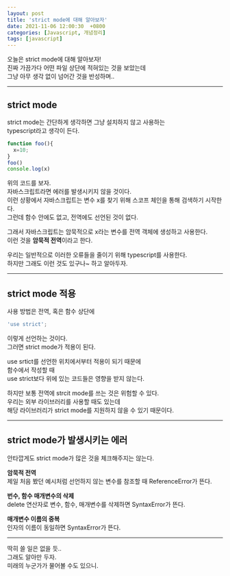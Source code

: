 ```yaml
---
layout: post
title: 'strict mode에 대해 알아보자'
date: 2021-11-06 12:00:30  +0800
categories: [Javascript, 개념정리]
tags: [javascript]
---
```


오늘은 strict mode에 대해 알아보자!  
진짜 가끔가다 어떤 파일 상단에 적혀있는 것을 보았는데  
그냥 아무 생각 없이 넘어간 것을 반성하며..  



---

## **strict mode**  

strict mode는 간단하게 생각하면 그냥 설치하지 않고 사용하는  
typescript라고 생각이 든다.  

```js
function foo(){
  x=10;
}
foo()
console.log(x)
```  

위의 코드를 보자.  
자바스크립트라면 에러를 발생시키지 않을 것이다.  
이런 상황에서 자바스크립트는 변수 x를 찾기 위해 스코프 체인을 통해 검색하기 시작한다.  
그런데 함수 안에도 없고, 전역에도 선언된 것이 없다.  

그래서 자바스크립트는 암묵적으로 x라는 변수를 전역 객체에 생성하고 사용한다.  
이런 것을 **암묵적 전역**이라고 한다.  

우리는 일반적으로 이러한 오류들을 줄이기 위해 typescript를 사용한다.  
하지만 그래도 이런 것도 있구나~ 하고 알아두자.  

---  

## **strict mode 적용**  

사용 방법은 전역, 혹은 함수 상단에  
```js
'use strict';
```  
이렇게 선언하는 것이다.  
그러면 strict mode가 적용이 된다.  

use srtict를 선언한 위치에서부터 적용이 되기 때문에  
함수에서 작성할 때  
use strict보다 위에 있는 코드들은 영향을 받지 않는다.  

하지만 보통 전역에 strcit mode를 쓰는 것은 위험할 수 있다.  
우리는 외부 라이브러리를 사용할 때도 있는데  
해당 라이브러리가 strict mode를 지원하지 않을 수 있기 때문이다.  

---  

## **strict mode가 발생시키는 에러**  

안타깝게도 strict mode가 많은 것을 체크해주지는 않는다.  

**암묵적 전역**  
제일 처음 봤던 예시처럼 선언하지 않는 변수를 참조할 때 ReferenceError가 뜬다.  

**번수, 함수 매개변수의 삭제**  
delete 연산자로 변수, 함수, 매개변수를 삭제하면 SyntaxError가 뜬다.  

**매개변수 이름의 중복**  
인자의 이름이 동일하면 SyntaxError가 뜬다.  

---  

딱히 쓸 일은 없을 듯..  
그래도 알아만 두자.  
미래의 누군가가 물어볼 수도 있으니.

